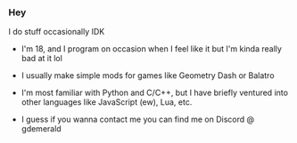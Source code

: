 ### Hey
I do stuff occasionally IDK

- I'm 18, and I program on occasion when I feel like it but I'm kinda really bad at it lol

- I usually make simple mods for games like Geometry Dash or Balatro

- I'm most familiar with Python and C/C++, but I have briefly ventured into other languages like JavaScript (ew), Lua, etc.

- I guess if you wanna contact me you can find me on Discord @ gdemerald
